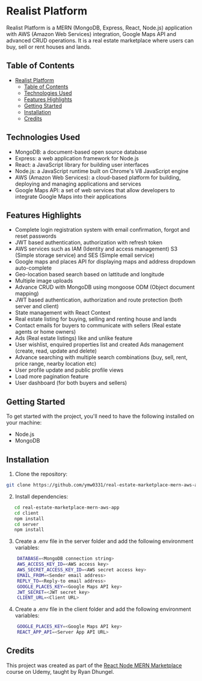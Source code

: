 # Realist Platform

Realist Platform is a MERN (MongoDB, Express, React, Node.js) application with AWS (Amazon Web Services) integration, Google Maps API and advanced CRUD operations. It is a real estate marketplace where users can buy, sell or rent houses and lands.

## Table of Contents

- [Realist Platform](#realist-platform)
  - [Table of Contents](#table-of-contents)
  - [Technologies Used](#technologies-used)
  - [Features Highlights](#features-highlights)
  - [Getting Started](#getting-started)
  - [Installation](#installation)
  - [Credits](#credits)

## Technologies Used

- MongoDB: a document-based open source database
- Express: a web application framework for Node.js
- React: a JavaScript library for building user interfaces
- Node.js: a JavaScript runtime built on Chrome's V8 JavaScript engine
- AWS (Amazon Web Services): a cloud-based platform for building, deploying and managing applications and services
- Google Maps API: a set of web services that allow developers to integrate Google Maps into their applications

## Features Highlights

- Complete login registration system with email confirmation, forgot and reset passwords
- JWT based authentication, authorization with refresh token
- AWS services such as IAM (Identity and access management) S3 (Simple storage service) and SES (Simple email service)
- Google maps and places API for displaying maps and address dropdown auto-complete
- Geo-location based search based on lattitude and longitude
- Multiple image uploads
- Advance CRUD with MongoDB using mongoose ODM (Object document mapping)
- JWT based authentication, authorization and route protection (both server and client)
- State management with React Context
- Real estate listing for buying, selling and renting house and lands
- Contact emails for buyers to communicate with sellers (Real estate agents or home owners)
- Ads (Real estate listings) like and unlike feature
- User wishlist, enquired properties list and created Ads management (create, read, update and delete)
- Advance searching with multiple search combinations (buy, sell, rent, price range, nearby location etc)
- User profile update and public profile views
- Load more pagination feature
- User dashboard (for both buyers and sellers)

## Getting Started

To get started with the project, you'll need to have the following installed on your machine:

- Node.js 
- MongoDB 

## Installation

1. Clone the repository:

```sh
git clone https://github.com/ymw0331/real-estate-marketplace-mern-aws-app.git
```

2. Install dependencies:

```sh
   cd real-estate-marketplace-mern-aws-app
   cd client
   npm install
   cd server
   npm install
```

3. Create a .env file in the server folder and add the following environment variables:

```sh
    DATABASE=<MongoDB connection string>
    AWS_ACCESS_KEY_ID=<AWS access key>
    AWS_SECRET_ACCESS_KEY_ID=<AWS secret access key>
    EMAIL_FROM=<Sender email address>
    REPLY_TO=<Reply-to email address>
    GOOGLE_PLACES_KEY=<Google Maps API key>
    JWT_SECRET=<JWT secret key>
    CLIENT_URL=<Client URL>
```

4. Create a .env file in the client folder and add the following environment variables:

```sh
    GOOGLE_PLACES_KEY=<Google Maps API key>
    REACT_APP_API=<Server App API URL>
```

## Credits

This project was created as part of the [React Node MERN Marketplace](https://www.udemy.com/course/react-node-mern-real-estate-marketplace/) course on Udemy, taught by Ryan Dhungel.
